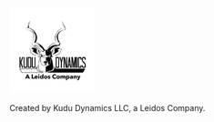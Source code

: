 <a href="https://kududyn.com">
  <img src="./kudu-logo-black.png" width="30%" description="Kudu Dynamics, LLC, a Leidos Company">
</a>

Created by Kudu Dynamics LLC, a Leidos Company.
